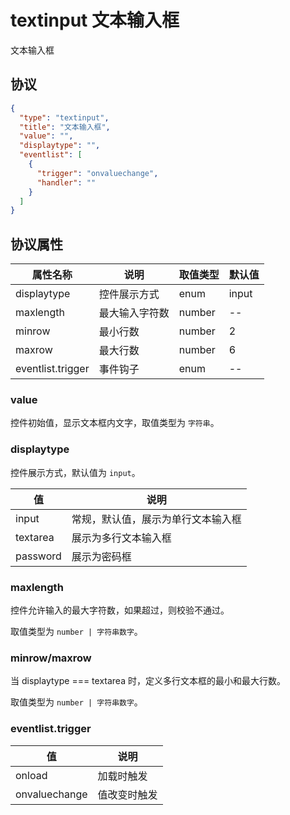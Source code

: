 # textinput 文本输入框
文本输入框

## 协议

```json
{
  "type": "textinput",
  "title": "文本输入框",
  "value": "",
  "displaytype": "",
  "eventlist": [
    {
      "trigger": "onvaluechange",
      "handler": ""
    }
  ]
}
```

## 协议属性
| 属性名称 | 说明 | 取值类型 | 默认值 |
| ---- | ---- | ---- | ---- |
| displaytype | 控件展示方式 | enum | input |
| maxlength | 最大输入字符数 | number | -- |
| minrow | 最小行数 | number | 2 |
| maxrow | 最大行数 | number | 6 |
| eventlist.trigger | 事件钩子 | enum | -- |

### value
控件初始值，显示文本框内文字，取值类型为 `字符串`。

### displaytype
控件展示方式，默认值为 `input`。

| 值 | 说明 |
| ---- | ---- |
| input | 常规，默认值，展示为单行文本输入框 |
| textarea | 展示为多行文本输入框 |
| password | 展示为密码框 |

### maxlength
控件允许输入的最大字符数，如果超过，则校验不通过。

取值类型为 `number | 字符串数字`。

### minrow/maxrow
当 displaytype === textarea 时，定义多行文本框的最小和最大行数。

取值类型为 `number | 字符串数字`。

### eventlist.trigger
| 值 | 说明 |
| ---- | ---- |
| onload | 加载时触发 |
| onvaluechange | 值改变时触发 |
